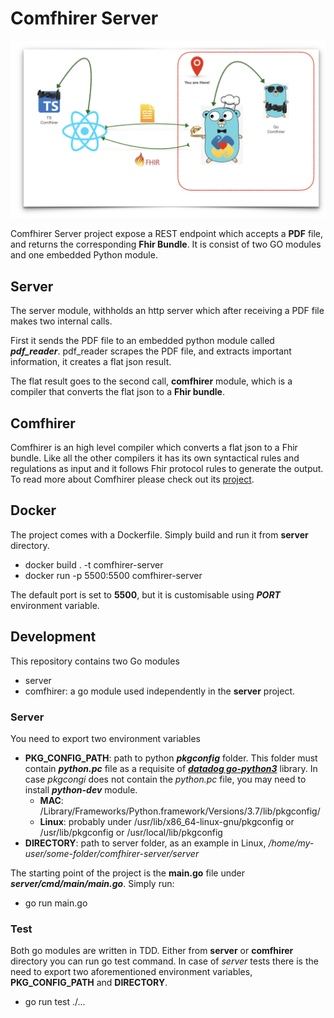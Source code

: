 # Comfhirer Server
<img alt="summary" src="./summary.back.jpeg">

Comfhirer Server project expose a REST endpoint which accepts a **PDF** file, and returns the corresponding **Fhir Bundle**.
It is consist of two GO modules and one embedded Python module.
## Server
The server module, withholds an http server which after receiving a PDF file makes two internal calls.

First it sends the PDF file to an embedded python module called **_pdf_reader_**. pdf_reader scrapes the PDF file, and
extracts important information, it creates a flat json result.

The flat result goes to the second call, **comfhirer** module, which is a compiler that converts the flat json to a 
**Fhir bundle**.

## Comfhirer
Comfhirer is an high level compiler which converts a flat json to a Fhir bundle. Like all the other compilers it has its
own syntactical rules and regulations as input and it follows Fhir protocol rules to generate the output. To read more 
about Comfhirer please check out its <a href="https://github.com/rzeAkbari/comfhirer-server/tree/main/comfhirer">project</a>.
## Docker
The project comes with a Dockerfile. Simply build and run it from **server** directory.
- docker build . -t comfhirer-server
- docker run -p 5500:5500 comfhirer-server

The default port is set to **5500**, but it is customisable using **_PORT_** environment variable.

## Development
This repository contains two Go modules
- server
- comfhirer: a go module used independently in the **server** project.
### Server
You need to export two environment variables
- **PKG_CONFIG_PATH**: path to python _**pkgconfig**_ folder. This folder must contain _**python.pc**_ file as a
requisite of **_<a href="https://github.com/DataDog/go-python3">datadog go-python3</a>_** library. In case _pkgcongi_
does not contain the _python.pc_ file, you may need to install **_python-dev_** module.
  - **MAC**: /Library/Frameworks/Python.framework/Versions/3.7/lib/pkgconfig/
  - **Linux**: probably under /usr/lib/x86_64-linux-gnu/pkgconfig or /usr/lib/pkgconfig or /usr/local/lib/pkgconfig
- **DIRECTORY**: path to server folder, as an example in Linux, _/home/my-user/some-folder/comfhirer-server/server_

The starting point of the project is the **main.go** file under **_server/cmd/main/main.go_**. Simply run:
- go run main.go

### Test
Both go modules are written in TDD. Either from **server** or **comfhirer** directory you can run go test command. In 
case of _server_ tests there is the need to export two aforementioned environment variables, **PKG_CONFIG_PATH** and 
**DIRECTORY**.
- go run test ./... 
